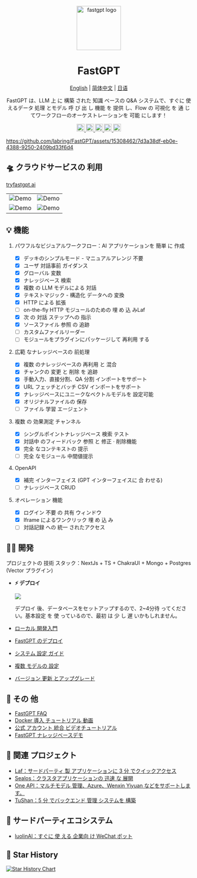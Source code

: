 <div align="center">

<a href="https://tryfastgpt.ai/"><img src="/.github/imgs/logo.svg" width="120" height="120" alt="fastgpt logo"></a>

# FastGPT

<p align="center">
  <a href="./README_en.md">English</a> |
  <a href="./README.md">简体中文</a> |
  <a href="./README_ja.md">日语</a>
</p>

FastGPT は、LLM 上 に 構築 された 知識 ベースの Q&A システムで、すぐに 使 えるデータ 処理 とモデル 呼 び 出 し 機能 を 提供 し、Flow の 可視化 を 通 じてワークフローのオーケストレーションを 可能 にします！

</div>

<p align="center">
  <a href="https://tryfastgpt.ai/">
    <img height="21" src="https://img.shields.io/badge/在线使用-d4eaf7?style=flat-square&logo=spoj&logoColor=7d09f1" alt="cloud">
  </a>
  <a href="https://doc.tryfastgpt.ai/docs/intro">
    <img height="21" src="https://img.shields.io/badge/相关文档-7d09f1?style=flat-square" alt="document">
  </a>
  <a href="https://doc.tryfastgpt.ai/docs/development">
    <img height="21" src="https://img.shields.io/badge/本地开发-%23d4eaf7?style=flat-square&logo=xcode&logoColor=7d09f1" alt="development">
  </a>
  <a href="/#-%E7%9B%B8%E5%85%B3%E9%A1%B9%E7%9B%AE">
    <img height="21" src="https://img.shields.io/badge/相关项目-7d09f1?style=flat-square" alt="project">
  </a>
  <a href="https://github.com/labring/FastGPT/blob/main/LICENSE">
    <img height="21" src="https://img.shields.io/badge/License-Apache--2.0-ffffff?style=flat-square&labelColor=d4eaf7&color=7d09f1" alt="license">
  </a>
</p>

https://github.com/labring/FastGPT/assets/15308462/7d3a38df-eb0e-4388-9250-2409bd33f6d4

## 🛸 クラウドサービスの 利用

[tryfastgpt.ai](https://tryfastgpt.ai/)

| | |
| ---------------------------------- | ---------------------------------- |
| ![Demo](./.github/imgs/intro1.png) | ![Demo](./.github/imgs/intro2.png) |
| ![Demo](./.github/imgs/intro3.png) | ![Demo](./.github/imgs/intro4.png) |

## 💡 機能

1. パワフルなビジュアルワークフロー：AI アプリケーションを 簡単 に 作成

   - [x] デッキのシンプルモード - マニュアルアレンジ 不要
   - [x] ユーザ 対話事前 ガイダンス
   - [x] グローバル 変数
   - [x] ナレッジベース 検索
   - [x] 複数 の LLM モデルによる 対話
   - [x] テキストマジック - 構造化 データへの 変換
   - [x] HTTP による 拡張
   - [ ] on-the-fly HTTP モジュールのための 埋 め 込 みLaf
   - [x] 次 の 対話 ステップへの 指示
   - [x] ソースファイル 参照 の 追跡
   - [ ] カスタムファイルリーダー
   - [ ] モジュールをプラグインにパッケージして 再利用 する

2. 広範 なナレッジベースの 前処理

   - [x] 複数 のナレッジベースの 再利用 と 混合
   - [x] チャンクの 変更 と 削除 を 追跡
   - [x] 手動入力、直接分割、QA 分割 インポートをサポート
   - [x] URL フェッチとバッチ CSV インポートをサポート
   - [x] ナレッジベースにユニークなベクトルモデルを 設定可能
   - [x] オリジナルファイルの 保存
   - [ ] ファイル 学習 エージェント

3. 複数 の 効果測定 チャンネル

   - [x] シングルポイントナレッジベース 検索 テスト
   - [x] 対話中 のフィードバック 参照 と 修正 · 削除機能
   - [x] 完全 なコンテキストの 提示
   - [ ] 完全 なモジュール 中間値提示

4. OpenAPI

   - [x] 補完 インターフェイス (GPT インターフェイスに 合 わせる)
   - [ ] ナレッジベース CRUD

5. オペレーション 機能

   - [x] ログイン 不要 の 共有 ウィンドウ
   - [x] Iframe によるワンクリック 埋 め 込 み
   - [ ] 対話記録 への 統一 されたアクセス

## 👨‍💻 開発

プロジェクトの 技術 スタック：NextJs + TS + ChakraUI + Mongo + Postgres (Vector プラグイン)

- **⚡ デプロイ**

  [![](https://cdn.jsdelivr.net/gh/labring-actions/templates@main/Deploy-on-Sealos.svg)](https://cloud.sealos.io/?openapp=system-fastdeploy%3FtemplateName%3Dfastgpt&uid=fnWRt09fZP)

  デプロイ 後、データベースをセットアップするので、2~4分待 ってください。基本設定 を 使 っているので、最初 は 少 し 遅 いかもしれません。

- [ローカル 開発入門](https://doc.tryfastgpt.ai/docs/development)
- [FastGPT のデプロイ](https://doc.tryfastgpt.ai/docs/installation)
- [システム 設定 ガイド](https://doc.tryfastgpt.ai/docs/installation/reference)
- [複数 モデルの 設定](https://doc.tryfastgpt.ai/docs/installation/reference/models)
- [バージョン 更新 とアップグレード](https://doc.tryfastgpt.ai/docs/installation/upgrading)

<!-- ## :point_right: ロードマップ
- [FastGPT ロードマップ](https://kjqvjse66l.feishu.cn/docx/RVUxdqE2WolDYyxEKATcM0XXnte) -->

<!-- ## 🏘️ コミュニティ

| コミュニティグループ                                 | アシスタント                                     |
| ------------------------------------------------- | ---------------------------------------------- |
| ![](https://otnvvf-imgs.oss.laf.run/wxqun300.jpg) | ![](https://otnvvf-imgs.oss.laf.run/wx300.jpg) | -->

## 👀 その 他

- [FastGPT FAQ](https://kjqvjse66l.feishu.cn/docx/HtrgdT0pkonP4kxGx8qcu6XDnGh)
- [Docker 導入 チュートリアル 動画](https://www.bilibili.com/video/BV1jo4y147fT/)
- [公式 アカウント 統合 ビデオチュートリアル](https://www.bilibili.com/video/BV1xh4y1t7fy/)
- [FastGPT ナレッジベースデモ](https://www.bilibili.com/video/BV1Wo4y1p7i1/)

## 💪 関連 プロジェクト

- [Laf：サードパーティ 製 アプリケーションに 3 分 でクイックアクセス](https://github.com/labring/laf)
- [Sealos：クラスタアプリケーションの 迅速 な 展開](https://github.com/labring/sealos)
- [One API：マルチモデル 管理、Azure、Wenxin Yiyuan などをサポートします。](https://github.com/songquanpeng/one-api)
- [TuShan：5 分 でバックエンド 管理 システムを 構築](https://github.com/msgbyte/tushan)

## 🤝 サードパーティエコシステム

- [luolinAI：すぐに 使 える 企業向 け WeChat ボット](https://github.com/luolin-ai/FastGPT-Enterprise-WeChatbot)

## 🌟 Star History

[![Star History Chart](https://api.star-history.com/svg?repos=labring/FastGPT&type=Date)](https://star-history.com/#labring/FastGPT&Date)
